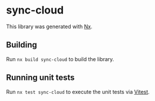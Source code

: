 # sync-cloud

This library was generated with [Nx](https://nx.dev).

## Building

Run `nx build sync-cloud` to build the library.

## Running unit tests

Run `nx test sync-cloud` to execute the unit tests via [Vitest](https://vitest.dev/).

